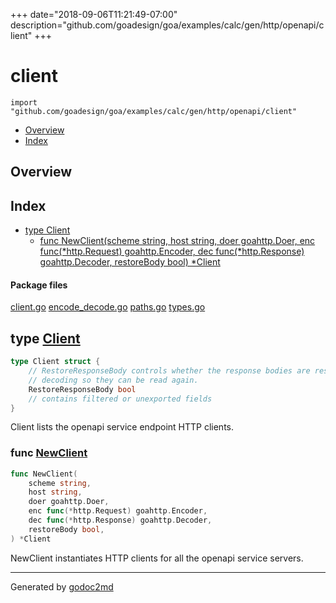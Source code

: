 +++
date="2018-09-06T11:21:49-07:00"
description="github.com/goadesign/goa/examples/calc/gen/http/openapi/client"
+++


# client
`import "github.com/goadesign/goa/examples/calc/gen/http/openapi/client"`

* [Overview](#pkg-overview)
* [Index](#pkg-index)

## <a name="pkg-overview">Overview</a>



## <a name="pkg-index">Index</a>
* [type Client](#Client)
  * [func NewClient(scheme string, host string, doer goahttp.Doer, enc func(*http.Request) goahttp.Encoder, dec func(*http.Response) goahttp.Decoder, restoreBody bool) *Client](#NewClient)


#### <a name="pkg-files">Package files</a>
[client.go](/src/github.com/goadesign/goa/examples/calc/gen/http/openapi/client/client.go) [encode_decode.go](/src/github.com/goadesign/goa/examples/calc/gen/http/openapi/client/encode_decode.go) [paths.go](/src/github.com/goadesign/goa/examples/calc/gen/http/openapi/client/paths.go) [types.go](/src/github.com/goadesign/goa/examples/calc/gen/http/openapi/client/types.go) 






## <a name="Client">type</a> [Client](/src/target/client.go?s=331:620#L18)
``` go
type Client struct {
    // RestoreResponseBody controls whether the response bodies are reset after
    // decoding so they can be read again.
    RestoreResponseBody bool
    // contains filtered or unexported fields
}

```
Client lists the openapi service endpoint HTTP clients.







### <a name="NewClient">func</a> [NewClient](/src/target/client.go?s=698:877#L30)
``` go
func NewClient(
    scheme string,
    host string,
    doer goahttp.Doer,
    enc func(*http.Request) goahttp.Encoder,
    dec func(*http.Response) goahttp.Decoder,
    restoreBody bool,
) *Client
```
NewClient instantiates HTTP clients for all the openapi service servers.









- - -
Generated by [godoc2md](https://godoc.org/github.com/davecheney/godoc2md)
